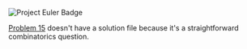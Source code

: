 ![Project Euler Badge](https://projecteuler.net/profile/joshuac3.png)

[Problem 15](https://projecteuler.net/problem=15) doesn't have a solution file because it's a straightforward combinatorics question.
